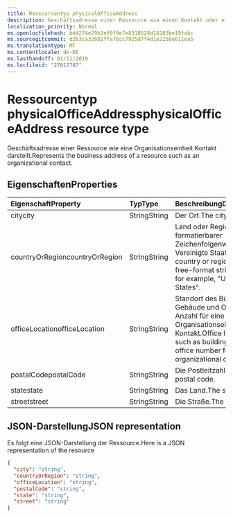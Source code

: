 ```yaml
---
title: Ressourcentyp physicalOfficeAddress
description: Geschäftsadresse einer Ressource wie einen Kontakt oder eine Ereignis darstellt.
localization_priority: Normal
ms.openlocfilehash: bd4274e29b2ef0f9e7e8318528d18103be19fabc
ms.sourcegitcommit: d2b3ca32602ffa76cc7925d7f4d1e2258e611ea5
ms.translationtype: MT
ms.contentlocale: de-DE
ms.lasthandoff: 01/11/2019
ms.locfileid: "27817787"
---
```

# <a name="physicalofficeaddress-resource-type"></a><span data-ttu-id="77a89-103">Ressourcentyp physicalOfficeAddress</span><span class="sxs-lookup"><span data-stu-id="77a89-103">physicalOfficeAddress resource type</span></span>

<span data-ttu-id="77a89-104">Geschäftsadresse einer Ressource wie eine Organisationseinheit Kontakt darstellt.</span><span class="sxs-lookup"><span data-stu-id="77a89-104">Represents the business address of a resource such as an organizational contact.</span></span>

## <a name="properties"></a><span data-ttu-id="77a89-105">Eigenschaften</span><span class="sxs-lookup"><span data-stu-id="77a89-105">Properties</span></span>

| <span data-ttu-id="77a89-106">Eigenschaft</span><span class="sxs-lookup"><span data-stu-id="77a89-106">Property</span></span>     | <span data-ttu-id="77a89-107">Typ</span><span class="sxs-lookup"><span data-stu-id="77a89-107">Type</span></span>   |<span data-ttu-id="77a89-108">Beschreibung</span><span class="sxs-lookup"><span data-stu-id="77a89-108">Description</span></span>|
|:---------------|:--------|:----------|
|<span data-ttu-id="77a89-109">city</span><span class="sxs-lookup"><span data-stu-id="77a89-109">city</span></span>|<span data-ttu-id="77a89-110">String</span><span class="sxs-lookup"><span data-stu-id="77a89-110">String</span></span>|<span data-ttu-id="77a89-111">Der Ort.</span><span class="sxs-lookup"><span data-stu-id="77a89-111">The city.</span></span>|
|<span data-ttu-id="77a89-112">countryOrRegion</span><span class="sxs-lookup"><span data-stu-id="77a89-112">countryOrRegion</span></span>|<span data-ttu-id="77a89-113">String</span><span class="sxs-lookup"><span data-stu-id="77a89-113">String</span></span>|<span data-ttu-id="77a89-p101">Land oder Region Ein frei formatierbarer Zeichenfolgenwert, z. B. Vereinigte Staaten.</span><span class="sxs-lookup"><span data-stu-id="77a89-p101">The country or region. It's a free-format string value, for example, "United States".</span></span>|
|<span data-ttu-id="77a89-116">officeLocation</span><span class="sxs-lookup"><span data-stu-id="77a89-116">officeLocation</span></span>  | <span data-ttu-id="77a89-117">String</span><span class="sxs-lookup"><span data-stu-id="77a89-117">String</span></span> | <span data-ttu-id="77a89-118">Standort des Büros wie Gebäude und Office Anzahl für eine Organisationseinheit Kontakt.</span><span class="sxs-lookup"><span data-stu-id="77a89-118">Office location such as building and office number for an organizational contact.</span></span>  |
|<span data-ttu-id="77a89-119">postalCode</span><span class="sxs-lookup"><span data-stu-id="77a89-119">postalCode</span></span>|<span data-ttu-id="77a89-120">String</span><span class="sxs-lookup"><span data-stu-id="77a89-120">String</span></span>|<span data-ttu-id="77a89-121">Die Postleitzahl.</span><span class="sxs-lookup"><span data-stu-id="77a89-121">The postal code.</span></span>|
|<span data-ttu-id="77a89-122">state</span><span class="sxs-lookup"><span data-stu-id="77a89-122">state</span></span>|<span data-ttu-id="77a89-123">String</span><span class="sxs-lookup"><span data-stu-id="77a89-123">String</span></span>|<span data-ttu-id="77a89-124">Das Land.</span><span class="sxs-lookup"><span data-stu-id="77a89-124">The state.</span></span>|
|<span data-ttu-id="77a89-125">street</span><span class="sxs-lookup"><span data-stu-id="77a89-125">street</span></span>|<span data-ttu-id="77a89-126">String</span><span class="sxs-lookup"><span data-stu-id="77a89-126">String</span></span>|<span data-ttu-id="77a89-127">Die Straße.</span><span class="sxs-lookup"><span data-stu-id="77a89-127">The street.</span></span>|

## <a name="json-representation"></a><span data-ttu-id="77a89-128">JSON-Darstellung</span><span class="sxs-lookup"><span data-stu-id="77a89-128">JSON representation</span></span>

<span data-ttu-id="77a89-129">Es folgt eine JSON-Darstellung der Ressource.</span><span class="sxs-lookup"><span data-stu-id="77a89-129">Here is a JSON representation of the resource</span></span>

<!-- {
  "blockType": "resource",
  "optionalProperties": [

  ],
  "@odata.type": "microsoft.graph.physicalOfficeAddress"
}-->

```json
{
  "city": "string",
  "countryOrRegion": "string",
  "officeLocation": "string",
  "postalCode": "string",
  "state": "string",
  "street": "string"
}

```

<!-- uuid: 8fcb5dbc-d5aa-4681-8e31-b001d5168d79
2015-10-25 14:57:30 UTC -->
<!-- {
  "type": "#page.annotation",
  "description": "physicalOfficeAddress resource",
  "keywords": "",
  "section": "documentation",
  "tocPath": ""
}-->
